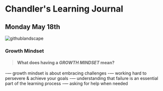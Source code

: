 # Chandler's Learning Journal

## Monday May 18th

![githublandscape](https://user-images.githubusercontent.com/65561871/82247136-c013f200-98fa-11ea-8aca-f4eb53fe50e4.jpg)

### Growth Mindset
> #### **What does having a *GROWTH MINDSET* mean?**

-&mdash; growth mindset is about embracing challenges 
-&mdash; working hard to persevere & achieve your goals
-&mdash; understanding that failure is an essential part of the learning process
-&mdash; asking for help when needed

